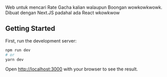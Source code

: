 Web untuk mencari Rate Gacha kalian walaupun Boongan wowkowkwowk.
Dibuat dengan Next.JS padahal ada React wkowkwow

## Getting Started

First, run the development server:

```bash
npm run dev
# or
yarn dev
```

Open [http://localhost:3000](http://localhost:3000) with your browser to see the result.

